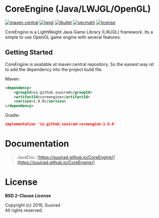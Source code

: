 # CoreEngine (Java/LWJGL/OpenGL)
[![maven central][maven-central-img]][maven-central-url]
[![lwjgl][lwjgl-img]][lwjgl-url]
[![jbullet][jbullet-img]][jbullet-url]
[![vecmath][vecmath-img]][vecmath-url]
[![license][license-img]](LICENSE)

CoreEngine is a LightWeight Java Game Library (LWJGL) framework. Its a simple to use OpenGL game engine with several features.

## Getting Started

CoreEngine is available at maven central repository.  So the easiest way ist to add the
dependency into the project build file.

Maven:
```xml
<dependency>
	<groupId>io.github.suuirad</groupId>
	<artifactId>coreengine</artifactId>
	<version>1.0.0</version>
</dependency>
```

Gradle:
```json
implementation 'io.github.suuirad:coreengine:1.0.0'
```

# Documentation

> JavaDoc: [https://suuirad.github.io/CoreEngine/](https://suuirad.github.io/CoreEngine/)

# License

**BSD 2-Clause License**

Copyright (c) 2019, Suuirad<br>
All rights reserved.

<!-- Shields Links -->
[lwjgl-img]: https://img.shields.io/badge/lwjgl-v.3.2.2-green.svg?style=flat-square
[lwjgl-url]: https://mvnrepository.com/artifact/org.lwjgl/lwjgl/3.2.2
[jbullet-img]: https://img.shields.io/badge/jbullet-v.20101010_1-green.svg?style=flat-square
[jbullet-url]: https://mvnrepository.com/artifact/cz.advel.jbullet/jbullet/20101010-1
[vecmath-img]: https://img.shields.io/badge/vecmath-v.1.5.2-green.svg?style=flat-square
[vecmath-url]: https://mvnrepository.com/artifact/javax.vecmath/vecmath/1.5.2
[license-img]: https://img.shields.io/badge/license-BSD-blue.svg??style=flat-square
[maven-central-img]: https://img.shields.io/badge/maven--central-v.1.0.0-red.svg?style=flat-square
[maven-central-url]: https://search.maven.org/artifact/io.github.suuirad/coreengine/1.0.0/jar
